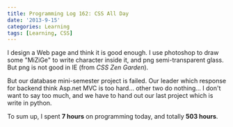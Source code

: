```yaml
---
title: Programming Log 162: CSS All Day
date: '2013-9-15'
categories: Learning
tags: [Learning, CSS]
---
```


I design a Web page and think it is good enough. I use photoshop to draw some "MiZiGe" to write character inside it, and png semi-transparent glass. But png is not good in IE (from *CSS Zen Garden*).

But our database mini-semester project is failed. Our leader which
 response for backend think Asp.net MVC is too hard... other two do nothing... I don't want to say too much, and we have to hand out our last project which is write in python.
 
To sum up, I spent **7 hours** on programming today, and totally **503 hours**.